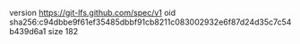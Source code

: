 version https://git-lfs.github.com/spec/v1
oid sha256:c94dbbe9f61ef35485dbbf91cb8211c083002932e6f87d24d35c7c54b439d6a1
size 182
